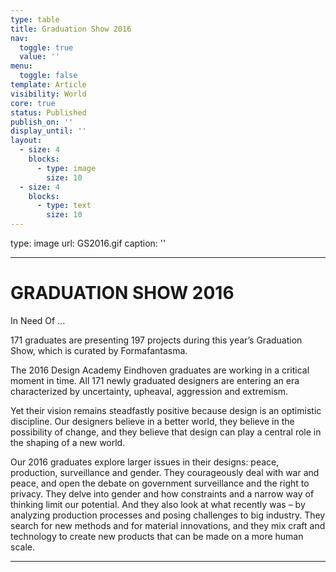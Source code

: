 ```yaml
---
type: table
title: Graduation Show 2016
nav:
  toggle: true
  value: ''
menu:
  toggle: false
template: Article
visibility: World
core: true
status: Published
publish_on: ''
display_until: ''
layout:
  - size: 4
    blocks:
      - type: image
        size: 10
  - size: 4
    blocks:
      - type: text
        size: 10
---
```


type: image
url: GS2016.gif
caption: ''

---

# GRADUATION SHOW 2016

In
Need
Of ...
 
171 graduates are presenting 197 projects during this year’s Graduation Show, which is curated by Formafantasma.

The 2016 Design Academy Eindhoven graduates are working in a critical moment in time. All 171 newly graduated designers are entering an era characterized by uncertainty, upheaval, aggression and extremism.
 
Yet their vision remains steadfastly positive because design is an optimistic discipline. Our designers believe in a better world, they believe in the possibility of change, and they believe that design can play a central role in the shaping of a new world.

Our 2016 graduates explore larger issues in their designs: peace, production, surveillance and gender. They courageously deal with war and peace, and open the debate on government surveillance and the right to privacy. They delve into gender and how constraints and a narrow way of thinking limit our potential. And they also look at what recently was – by analyzing production processes and posing challenges to big industry. They search for new methods and for material innovations, and they mix craft and technology to create new products that can be made on a more human scale.

---
